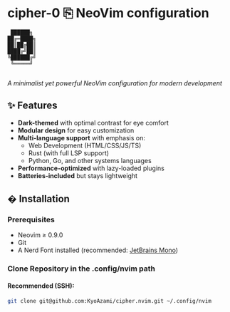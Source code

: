# cipher-0 ⎘ NeoVim configuration

```
 ██████╗ 
██╔═████╗
██║██╔██║
████╔╝██║
╚██████╔╝
 ╚═════╝ 
         
```

*A minimalist yet powerful NeoVim configuration for modern development*

## ✨ Features

- **Dark-themed** with optimal contrast for eye comfort
- **Modular design** for easy customization
- **Multi-language support** with emphasis on:
  - Web Development (HTML/CSS/JS/TS)
  - Rust (with full LSP support)
  - Python, Go, and other systems languages
- **Performance-optimized** with lazy-loaded plugins
- **Batteries-included** but stays lightweight

## � Installation

### Prerequisites
- Neovim ≥ 0.9.0
- Git
- A Nerd Font installed (recommended: [JetBrains Mono](https://www.jetbrains.com/lp/mono/))

### Clone Repository in the .config/nvim path

#### Recommended (SSH):
```bash
git clone git@github.com:KyoAzami/cipher.nvim.git ~/.config/nvim
